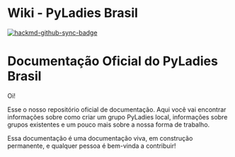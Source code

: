 # Wiki - PyLadies Brasil

[![hackmd-github-sync-badge](https://hackmd.io/qFqUY_MNTsOJNYwU3TOb2Q/badge)](https://hackmd.io/qFqUY_MNTsOJNYwU3TOb2Q)

# Documentação Oficial do PyLadies Brasil

Oi!

Esse o nosso repositório oficial de documentação.
Aqui você vai encontrar informações sobre como criar um grupo PyLadies local, informações sobre grupos existentes e um pouco mais sobre a nossa forma de trabalho.

Essa documentação é uma documentação viva, em construção permanente, e qualquer pessoa é bem-vinda a contribuir!